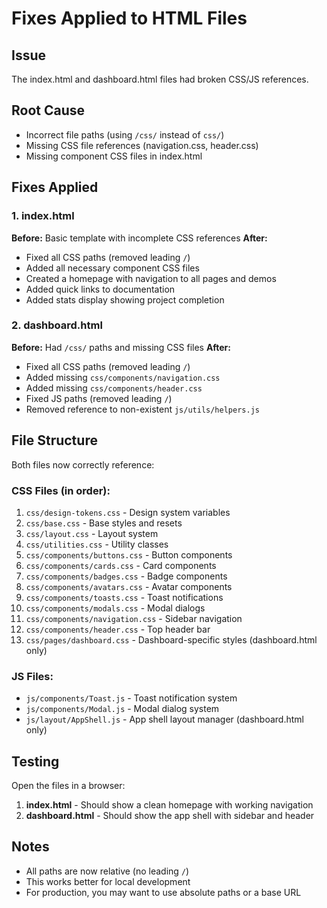 # Fixes Applied to HTML Files

## Issue
The index.html and dashboard.html files had broken CSS/JS references.

## Root Cause
- Incorrect file paths (using `/css/` instead of `css/`)
- Missing CSS file references (navigation.css, header.css)
- Missing component CSS files in index.html

## Fixes Applied

### 1. index.html
**Before:** Basic template with incomplete CSS references
**After:**
- Fixed all CSS paths (removed leading `/`)
- Added all necessary component CSS files
- Created a homepage with navigation to all pages and demos
- Added quick links to documentation
- Added stats display showing project completion

### 2. dashboard.html
**Before:** Had `/css/` paths and missing CSS files
**After:**
- Fixed all CSS paths (removed leading `/`)
- Added missing `css/components/navigation.css`
- Added missing `css/components/header.css`
- Fixed JS paths (removed leading `/`)
- Removed reference to non-existent `js/utils/helpers.js`

## File Structure
Both files now correctly reference:

### CSS Files (in order):
1. `css/design-tokens.css` - Design system variables
2. `css/base.css` - Base styles and resets
3. `css/layout.css` - Layout system
4. `css/utilities.css` - Utility classes
5. `css/components/buttons.css` - Button components
6. `css/components/cards.css` - Card components
7. `css/components/badges.css` - Badge components
8. `css/components/avatars.css` - Avatar components
9. `css/components/toasts.css` - Toast notifications
10. `css/components/modals.css` - Modal dialogs
11. `css/components/navigation.css` - Sidebar navigation
12. `css/components/header.css` - Top header bar
13. `css/pages/dashboard.css` - Dashboard-specific styles (dashboard.html only)

### JS Files:
- `js/components/Toast.js` - Toast notification system
- `js/components/Modal.js` - Modal dialog system
- `js/layout/AppShell.js` - App shell layout manager (dashboard.html only)

## Testing
Open the files in a browser:
1. **index.html** - Should show a clean homepage with working navigation
2. **dashboard.html** - Should show the app shell with sidebar and header

## Notes
- All paths are now relative (no leading `/`)
- This works better for local development
- For production, you may want to use absolute paths or a base URL

